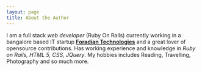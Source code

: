 ```yaml
---
layout: page
title: About the Author
---
```




  I am a full stack *web developer* (Ruby On Rails) currently working in a bangalore based IT startup **[Foradian Technologies](www.foradian.com)** and a great lover of opensource contributions. Has working experience and knowledge in *Ruby on Rails, HTML 5, CSS, JQuery*. My hobbies includes Reading, Travelling, Photography and so much more.   

